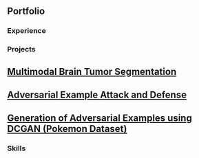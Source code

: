 ## Portfolio
### Experience
### Projects
[Multimodal Brain Tumor Segmentation](/Multimodal-Brain-Tumor-Segmentation)
---
[Adversarial Example Attack and Defense](/Adversarial-Example-Attack-and-Defense)
---
[Generation of Adversarial Examples using DCGAN (Pokemon Dataset)](/Adversarial-Examples-of-Pokemon)
---
### Skills
